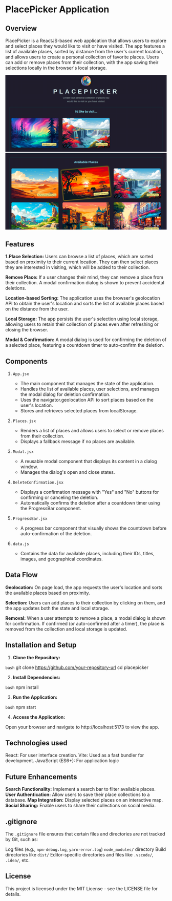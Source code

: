 # PlacePicker Application

## Overview
PlacePicker is a ReactJS-based web application that allows users to explore and select places they would like to visit or have visited. The app features a list of available places, sorted by distance from the user's current location, and allows users to create a personal collection of favorite places. Users can add or remove places from their collection, with the app saving their selections locally in the browser's local storage.

![](public/screen.png)
![](public/screen2.png)


## Features

**1.Place Selection:** Users can browse a list of places, which are sorted based on proximity to their current location. They can then select places they are interested in visiting, which will be added to their collection.

**Remove Place:** If a user changes their mind, they can remove a place from their collection. A modal confirmation dialog is shown to prevent accidental deletions.

**Location-based Sorting:** The application uses the browser's geolocation API to obtain the user's location and sorts the list of available places based on the distance from the user.

**Local Storage:** The app persists the user's selection using local storage, allowing users to retain their collection of places even after refreshing or closing the browser.

**Modal & Confirmation:** A modal dialog is used for confirming the deletion of a selected place, featuring a countdown timer to auto-confirm the deletion.

## Components

1. `App.jsx`

    - The main component that manages the state of the application.
    - Handles the list of available places, user selections, and manages the modal dialog for deletion confirmation.
    - Uses the navigator.geolocation API to sort places based on the user's location.
    - Stores and retrieves selected places from localStorage.

2. `Places.jsx`

    - Renders a list of places and allows users to select or remove places from their collection.
    - Displays a fallback message if no places are available.

3. `Modal.jsx`
    - A reusable modal component that displays its content in a dialog window.
    - Manages the dialog's open and close states.

4. `DeleteConfirmation.jsx`
    - Displays a confirmation message with "Yes" and "No" buttons for confirming or canceling the   deletion.
    - Automatically confirms the deletion after a countdown timer using the ProgressBar component.

5. `ProgressBar.jsx`
    - A progress bar component that visually shows the countdown before auto-confirmation of the deletion.

6. `data.js`

    - Contains the data for available places, including their IDs, titles, images, and geographical coordinates.

## Data Flow

**Geolocation:** On page load, the app requests the user's location and sorts the available places based on proximity.

**Selection:** Users can add places to their collection by clicking on them, and the app updates both the state and local storage.

**Removal:** When a user attempts to remove a place, a modal dialog is shown for confirmation. If confirmed (or auto-confirmed after a timer), the place is removed from the collection and local storage is updated.

## Installation and Setup

1. **Clone the Repository:**

```bash```
git clone https://github.com/your-repository-url
cd placepicker

2. **Install Dependencies:**

```bash```
npm install

3. **Run the Application:**

```bash```
npm start

4. **Access the Application:**

Open your browser and navigate to http://localhost:5173 to view the app.

## Technologies used

React: For user interface creation.
Vite: Used as a fast bundler for development.
JavaScript (ES6+): For application logic



## Future Enhancements

**Search Functionality:** Implement a search bar to filter available places.
**User Authentication:** Allow users to save their place collections to a database.
**Map Integration:** Display selected places on an interactive map.
**Social Sharing:** Enable users to share their collections on social media.

## .gitignore

The `.gitignore` file ensures that certain files and directories are not tracked by Git, such as:

Log files (e.g., `npm-debug.log`, `yarn-error.log`)
`node_modules/` directory
Build directories like `dist/`
Editor-specific directories and files like `.vscode/`, `.idea/`, etc.

## License
This project is licensed under the MIT License - see the LICENSE file for details.